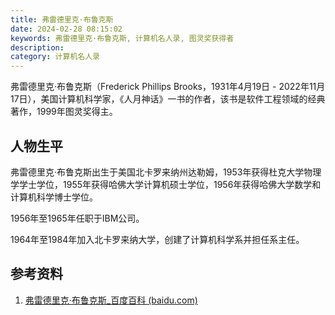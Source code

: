 ```yaml
---
title: 弗雷德里克·布鲁克斯
date: 2024-02-28 08:15:02
keywords: 弗雷德里克·布鲁克斯, 计算机名人录, 图灵奖获得者
description:
category: 计算机名人录
---
```


弗雷德里克·布鲁克斯（Frederick Phillips Brooks，1931年4月19日 - 2022年11月17日），美国计算机科学家，《人月神话》一书的作者，该书是软件工程领域的经典著作，1999年图灵奖得主。

## 人物生平

弗雷德里克·布鲁克斯出生于美国北卡罗来纳州达勒姆，1953年获得杜克大学物理学学士学位，1955年获得哈佛大学计算机硕士学位，1956年获得哈佛大学数学和计算机科学博士学位。

1956年至1965年任职于IBM公司。

1964年至1984年加入北卡罗来纳大学，创建了计算机科学系并担任系主任。

## 参考资料

1. [弗雷德里克·布鲁克斯_百度百科 (baidu.com)](https://baike.baidu.com/item/弗雷德里克·布鲁克斯/14124019)
